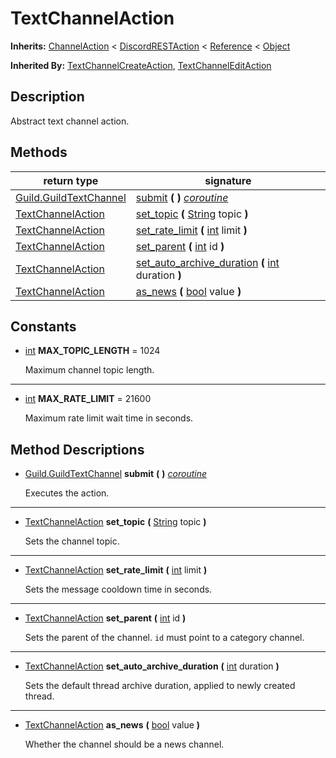   
# TextChannelAction
  
**Inherits:** [ChannelAction](./class_channelaction.md) < [DiscordRESTAction](./class_discordrestaction.md) < [Reference](https://docs.godotengine.org/en/3.5/classes/class_reference.html) < [Object](https://docs.godotengine.org/en/3.5/classes/class_object.html)  
  
**Inherited By:** [TextChannelCreateAction](./class_textchannelcreateaction.md), [TextChannelEditAction](./class_textchanneleditaction.md)  
  
## Description
  
Abstract text channel action.  
  
## Methods
  
| return type                                                 | signature                                                                                                                                                |
|-------------------------------------------------------------|----------------------------------------------------------------------------------------------------------------------------------------------------------|
| [Guild.GuildTextChannel](./class_guild.md#guildtextchannel) | [submit](#method-submit) **(**  **)** <u>_coroutine_</u>                                                                                                 |
| [TextChannelAction](./class_textchannelaction.md)           | [set\_topic](#method-set-topic) **(** [String](https://docs.godotengine.org/en/3.5/classes/class_string.html) topic **)**                                |
| [TextChannelAction](./class_textchannelaction.md)           | [set\_rate\_limit](#method-set-rate-limit) **(** [int](https://docs.godotengine.org/en/3.5/classes/class_int.html) limit **)**                           |
| [TextChannelAction](./class_textchannelaction.md)           | [set\_parent](#method-set-parent) **(** [int](https://docs.godotengine.org/en/3.5/classes/class_int.html) id **)**                                       |
| [TextChannelAction](./class_textchannelaction.md)           | [set\_auto\_archive\_duration](#method-set-auto-archive-duration) **(** [int](https://docs.godotengine.org/en/3.5/classes/class_int.html) duration **)** |
| [TextChannelAction](./class_textchannelaction.md)           | [as\_news](#method-as-news) **(** [bool](https://docs.godotengine.org/en/3.5/classes/class_bool.html) value **)**                                        |  
  
## Constants
  
- <a name="constant-MAX-TOPIC-LENGTH"></a>[int](https://docs.godotengine.org/en/3.5/classes/class_int.html) **MAX\_TOPIC\_LENGTH** = 1024  
  
	Maximum channel topic length.  
________________

- <a name="constant-MAX-RATE-LIMIT"></a>[int](https://docs.godotengine.org/en/3.5/classes/class_int.html) **MAX\_RATE\_LIMIT** = 21600  
  
	Maximum rate limit wait time in seconds.
  
  
## Method Descriptions
  
- <a name="method-submit"></a>[Guild.GuildTextChannel](./class_guild.md#guildtextchannel) **submit** **(**  **)** <u>_coroutine_</u>  
  
	Executes the action.  
________________

- <a name="method-set-topic"></a>[TextChannelAction](./class_textchannelaction.md) **set\_topic** **(** [String](https://docs.godotengine.org/en/3.5/classes/class_string.html) topic **)**  
  
	Sets the channel topic.  
________________

- <a name="method-set-rate-limit"></a>[TextChannelAction](./class_textchannelaction.md) **set\_rate\_limit** **(** [int](https://docs.godotengine.org/en/3.5/classes/class_int.html) limit **)**  
  
	Sets the message cooldown time in seconds.  
________________

- <a name="method-set-parent"></a>[TextChannelAction](./class_textchannelaction.md) **set\_parent** **(** [int](https://docs.godotengine.org/en/3.5/classes/class_int.html) id **)**  
  
	Sets the parent of the channel.
	`id` must point to a category channel.  
________________

- <a name="method-set-auto-archive-duration"></a>[TextChannelAction](./class_textchannelaction.md) **set\_auto\_archive\_duration** **(** [int](https://docs.godotengine.org/en/3.5/classes/class_int.html) duration **)**  
  
	Sets the default thread archive duration,
	applied to newly created thread.  
________________

- <a name="method-as-news"></a>[TextChannelAction](./class_textchannelaction.md) **as\_news** **(** [bool](https://docs.godotengine.org/en/3.5/classes/class_bool.html) value **)**  
  
	Whether the channel should be a news channel.
  
